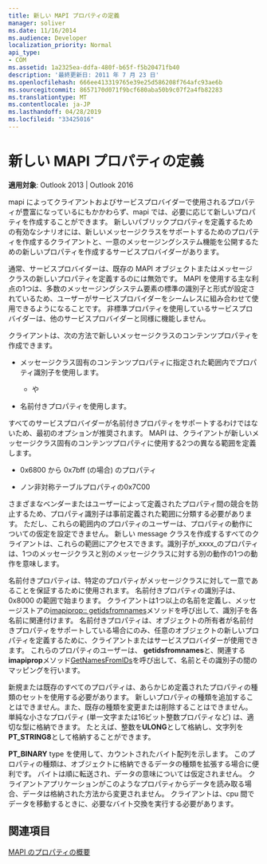 ```yaml
---
title: 新しい MAPI プロパティの定義
manager: soliver
ms.date: 11/16/2014
ms.audience: Developer
localization_priority: Normal
api_type:
- COM
ms.assetid: 1a2325ea-ddfa-480f-b65f-f5b20471fb40
description: '最終更新日: 2011 年 7 月 23 日'
ms.openlocfilehash: 666ee413319765e39e25d586208f764afc93ae6b
ms.sourcegitcommit: 8657170d071f9bcf680aba50b9c07f2a4fb82283
ms.translationtype: MT
ms.contentlocale: ja-JP
ms.lasthandoff: 04/28/2019
ms.locfileid: "33425016"
---
```

# <a name="defining-new-mapi-properties"></a>新しい MAPI プロパティの定義

  
  
**適用対象**: Outlook 2013 | Outlook 2016 
  
mapi によってクライアントおよびサービスプロバイダーで使用されるプロパティが豊富になっているにもかかわらず、mapi では、必要に応じて新しいプロパティを作成することができます。 新しいパブリックプロパティを定義するための有効なシナリオには、新しいメッセージクラスをサポートするためのプロパティを作成するクライアントと、一意のメッセージングシステム機能を公開するための新しいプロパティを作成するサービスプロバイダーがあります。
  
通常、サービスプロバイダーは、既存の MAPI オブジェクトまたはメッセージクラスの新しいプロパティを定義するのには無効です。 MAPI を使用する主な利点の1つは、多数のメッセージングシステム要素の標準の識別子と形式が設定されているため、ユーザーがサービスプロバイダーをシームレスに組み合わせて使用できるようになることです。 非標準プロパティを使用しているサービスプロバイダーは、他のサービスプロバイダーと同様に機能しません。 
  
クライアントは、次の方法で新しいメッセージクラスのコンテンツプロパティを作成できます。
  
- メッセージクラス固有のコンテンツプロパティに指定された範囲内でプロパティ識別子を使用します。
    
    - や
    
- 名前付きプロパティを使用します。 
    
すべてのサービスプロバイダーが名前付きプロパティをサポートするわけではないため、最初のオプションが推奨されます。 MAPI は、クライアントが新しいメッセージクラス固有のコンテンツプロパティに使用する2つの異なる範囲を定義します。
  
- 0x6800 から 0x7bff (の場合) のプロパティ
    
- ノン非対称テーブルプロパティの0x7C00
    
さまざまなベンダーまたはユーザーによって定義されたプロパティ間の競合を防止するため、プロパティ識別子は事前定義された範囲に分類する必要があります。 ただし、これらの範囲内のプロパティのユーザーは、プロパティの動作についての仮定を設定できません。 新しい message クラスを作成するすべてのクライアントは、これらの範囲にアクセスできます。識別子が_xxxx_のプロパティは、1つのメッセージクラスと別のメッセージクラスに対する別の動作の1つの動作を意味します。 
  
名前付きプロパティは、特定のプロパティがメッセージクラスに対して一意であることを保証するために使用されます。 名前付きプロパティの識別子は、0x8000 の範囲で始まります。 クライアントは1つ以上の名前を定義し、メッセージストアの[imapiprop:: getidsfromnames](imapiprop-getidsfromnames.md)メソッドを呼び出して、識別子を各名前に関連付けます。 名前付きプロパティは、オブジェクトの所有者が名前付きプロパティをサポートしている場合にのみ、任意のオブジェクトの新しいプロパティを定義するために、クライアントまたはサービスプロバイダーが使用できます。 これらのプロパティのユーザーは、 **getidsfromnames**と、関連する**imapiprop**メソッド[GetNamesFromIDs](imapiprop-getnamesfromids.md)を呼び出して、名前とその識別子の間のマッピングを行います。
  
新規または既存のすべてのプロパティは、あらかじめ定義されたプロパティの種類のセットを使用する必要があります。 新しいプロパティの種類を追加することはできません。また、既存の種類を変更または削除することはできません。 単純な小さなプロパティ (単一文字または16ビット整数プロパティなど) は、適切な型に格納できます。 たとえば、整数を**ULONG**として格納し、文字列を**PT_STRING8**として格納することができます。 
  
**PT_BINARY** type を使用して、カウントされたバイト配列を示します。 このプロパティの種類は、オブジェクトに格納できるデータの種類を拡張する場合に便利です。 バイトは順に転送され、データの意味については仮定されません。 クライアントアプリケーションがこのようなプロパティからデータを読み取る場合、データは格納された方法から変更されません。 クライアントは、cpu 間でデータを移動するときに、必要なバイト交換を実行する必要があります。 
  
## <a name="see-also"></a>関連項目



[MAPI のプロパティの概要](mapi-property-overview.md)

